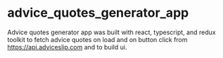 # advice_quotes_generator_app

Advice quotes generator app was built with react, typescript, and redux toolkit to fetch advice quotes on load and on button click from https://api.adviceslip.com and to build ui.
